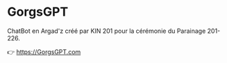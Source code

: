 # GorgsGPT
ChatBot en Argad'z créé par KIN 201 pour la cérémonie du Parainage 201-226.

👉 https://GorgsGPT.com
